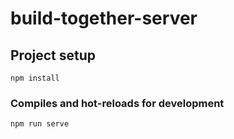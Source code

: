 # build-together-server

## Project setup
```
npm install
```

### Compiles and hot-reloads for development
```
npm run serve
```
